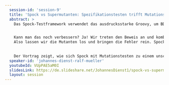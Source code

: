```yaml
---
  session-id: 'session-9'
  title: 'Spock vs Supermutanten: Spezifikationstesten trifft Mutationstesten'
  abstract: >
    Das Spock-Testframework verwendet das ausdrucksstarke Groovy, um BDD als Testansatz zu realisieren. Neben einer klaren Teststruktur punktet es außerdem mit lesbaren Reports, die dank einer Template-Engine auch in AsciiDoc generiert werden können. Dazu kommt die problemlose Integrierbarkeit mit allen wichtigen Testbibliotheken.


    Kann man das noch verbessern? Ja! Wir treten den Beweis an und kombinieren Spock mit Mutationstests. Bereits 1971 vorgeschlagen, gewinnt es heute mit leistungsfähigen Multicore-Prozessoren immer mehr an Bedeutung. Denn eine Testabdeckung von über 80 Prozent beweist noch nicht, dass die Testsuite in der Lage ist, Fehler zuverlässig zu erkennen.
    Also lassen wir die Mutanten los und bringen die Fehler rein. Spock wird sie hoffentlich mit seiner kühlen Logik finden.
    
    
    Der Vortrag zeigt, wie sich Spock mit Mutationstesten zu einem unschlagbaren Duo kombinieren lässt.
  speaker-id: 'johannes-dienst-ralf-mueller'
  youtubeId: VUpPAE5aM0I
  slidesLink: https://de.slideshare.net/JohannesDienst1/spock-vs-supermutanten-spezifikationstesten-trifft-mutationstesten
  layout: session
---
```

